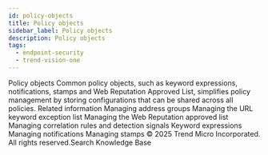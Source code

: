 ```yaml
---
id: policy-objects
title: Policy objects
sidebar_label: Policy objects
description: Policy objects
tags:
  - endpoint-security
  - trend-vision-one
---
```


 Policy objects Common policy objects, such as keyword expressions, notifications, stamps and Web Reputation Approved List, simplifies policy management by storing configurations that can be shared across all policies. Related information Managing address groups Managing the URL keyword exception list Managing the Web Reputation approved list Managing correlation rules and detection signals Keyword expressions Managing notifications Managing stamps © 2025 Trend Micro Incorporated. All rights reserved.Search Knowledge Base